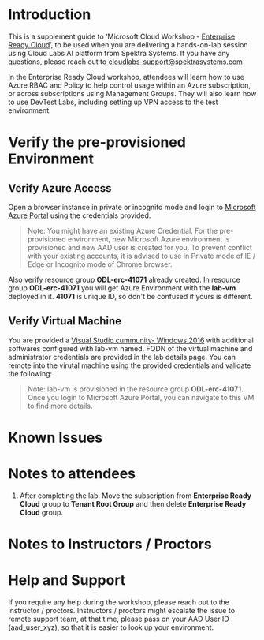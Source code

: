 # Introduction

This is a supplement guide to ‘Microsoft Cloud Workshop - [Enterprise Ready Cloud](https://github.com/Microsoft/MCW-Enterprise-ready-cloud/blob/master/Hands-on%20lab/HOL%20step-by-step%20-%20Enterprise-ready%20cloud.md)’, to be used when you are delivering a hands-on-lab session using Cloud Labs AI platform from Spektra Systems. If you have any questions, please reach out to cloudlabs-support@spektrasystems.com

In the Enterprise Ready Cloud workshop, attendees will learn how to use Azure RBAC and Policy to help control usage within an Azure subscription, or across subscriptions using Management Groups. They will also learn how to use DevTest Labs, including setting up VPN access to the test environment.

# Verify the pre-provisioned Environment

## Verify Azure Access
Open a browser instance in private or incognito mode and login to [Microsoft Azure Portal](https://portal.azure.com) using the credentials provided.

> Note: You might have an existing Azure Credential. For the pre-provisioned environment, new Microsoft Azure environment is provisioned and new AAD user is created for you. To prevent conflict with your existing accounts, it is advised to use In Private mode of IE / Edge or Incognito mode of Chrome browser.

Also verify resource group **ODL-erc-41071** already created. In resource group **ODL-erc-41071** you will get Azure Environment with the **lab-vm** deployed in it. **41071**  is unique ID, so don't be confused if yours is different.

## Verify Virtual Machine
You are provided a [Visual Studio cummunity- Windows 2016](https://azuremarketplace.microsoft.com/en-us/marketplace/apps/Microsoft.VisualStudioCommunity2017onWindowsServer2016x64?tab=Overview) with additional softwares configured with lab-vm named. FQDN of the virtual machine and administrator credentials are provided in the lab details page. You can remote into the virutal machine using the provided credentials and validate the following:

> Note: lab-vm is provisioned in the resource group **ODL-erc-41071**. Once you login to Microsoft Azure Portal, you can navigate to this VM to find more details.

# Known Issues
# Notes to attendees 
     
1. After completing the lab. Move the subscription from **Enterprise Ready Cloud** group to **Tenant Root Group** and then delete **Enterprise Ready Cloud** group.          
            
# Notes to Instructors / Proctors


# Help and Support

If you require any help during the workshop, please reach out to the instructor / proctors. Instructors / proctors might escalate the issue to remote support team, at that time, please pass on your AAD User ID (aad_user_xyz), so that it is easier to look up your environment.
